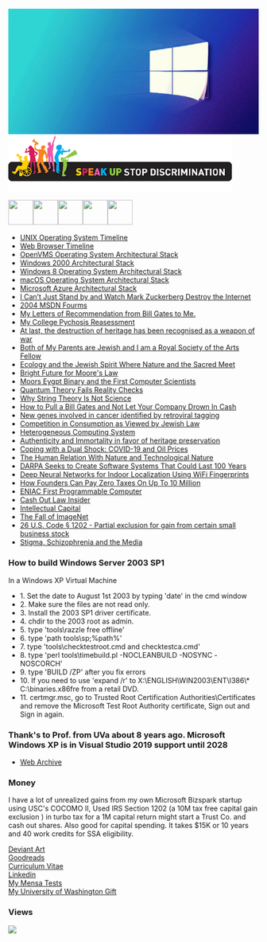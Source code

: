 ﻿![Opensource](/images/windowsbanner.jpg)
![Opensource](/images/stopdiscrim.png)

<!--<meta name="viewport" content="width=device-width, initial-scale=1">
<link rel="stylesheet" href="github-markdown.css">
<link rel="stylesheet" href="css/fontawesome.min.css" />			
<style>
	.markdown-body {
		box-sizing: border-box;
		min-width: 200px;
		max-width: 980px;
		margin: 0 auto;
		padding: 45px;
	}

	@media (max-width: 767px) {
		.markdown-body {
			padding: 15px;
		}
	}
</style>-->		
<img src="https://raw.githubusercontent.com/FortAwesome/Font-Awesome/6.x/svgs/regular/file-word.svg" width="50" height="50"><img src="https://raw.githubusercontent.com/FortAwesome/Font-Awesome/6.x/svgs/brands/deviantart.svg" width="50" height="50"><img src="https://raw.githubusercontent.com/FortAwesome/Font-Awesome/6.x/svgs/brands/goodreads.svg" width="50" height="50"><img src="https://raw.githubusercontent.com/FortAwesome/Font-Awesome/6.x/svgs/brands/windows.svg" width="50" height="50"><img src="https://raw.githubusercontent.com/FortAwesome/Font-Awesome/6.x/svgs/brands/linkedin.svg" width="50" height="50">
 <ul>
  <li><a href="https://upload.wikimedia.org/wikipedia/commons/c/cd/Unix_timeline.en.svg">UNIX Operating System Timeline</a></li>
  <li><a href="https://upload.wikimedia.org/wikipedia/commons/7/74/Timeline_of_web_browsers.svg">Web Browser Timeline</a></li>
  <li><a href="https://upload.wikimedia.org/wikipedia/commons/0/08/Openvms-system-architecture.svg">OpenVMS Operating System Architectural Stack</a></li>
  <li><a href="images/windows-2000-architecture-l.jpg">Windows 2000 Architectural Stack</a></li>
  <li><a href="images/windows-8-winrt-win32-framework-stack.jpg">Windows 8 Operating System Architectural Stack</a></li>
  <li><a href="https://upload.wikimedia.org/wikipedia/commons/f/f2/Diagram_of_Mac_OS_X_architecture.svg">macOS Operating System Architectural Stack</a></li>
  <li><a href="images/microsoft-azure-stack-block-diagram.jpg">Microsoft Azure Architectural Stack</a></li> 
  <li><a href="https://observer.com/2016/11/i-cant-just-stand-by-and-watch-mark-zuckerberg-destroy-the-internet/">I Can’t Just Stand by and Watch Mark Zuckerberg Destroy the Internet</a></li> 
  <li><a href="https://web.archive.org/web/20060509003149/http://forums.microsoft.com/MSDN/default.aspx?forumgroupid=12&siteid=1">2004 MSDN Fourms</a></li>
  <li><a href="images/280663288_1159870861474131_3652274887897931303_n.jpg">My Letters of Recommendation from Bill Gates to Me.</a></li>  
  <li><a href="images/292631430_1200722554055628_5188621218388721544_n.jpg">My College Pychosis Reasessment</a></li>
  <li><a href="https://www.theguardian.com/global-development/2016/sep/28/destruction-of-heritage-weapon-of-war-timbuktu-shrines-irina-bokova">At last, the destruction of heritage has been recognised as a weapon of war</a></li>
  <li><a href="images/299133945_1225665898227960_6416006194774071833_n.jpg">Both of My Parents are Jewish and I am a Royal Society of the Arts Fellow</a></li>
  <li><a href="images/296149884_1212393462888537_8512731386760165248_n.jpg">Ecology and the Jewish Spirit Where Nature and the Sacred Meet</a></li>
  <li><a href="https://venturebeat.com/business/a-bright-future-for-moores-law/">Bright Future for Moore's Law</a></li>
  <li><a href="https://www.realmofhistory.com/2019/05/07/moors-history-al-andalus-military/">Moors Eygpt Binary and the First Computer Scientists</a></li>
  <li><a href="https://www.scientificamerican.com/article/quantum-theory-fails-reality/">Quantum Theory Fails Reality Checks</a></li>
  <li><a href="https://www.forbes.com/sites/startswithabang/2015/12/23/why-string-theory-is-not-science/?sh=2ea40a166524">Why String Theory Is Not Science</a></li>
  <li><a href="https://www.forbes.com/sites/johngreathouse/2015/03/23/pull-a-bill-gates-dont-let-your-company-drown-in-cash/?sh=1937c094556c">How to Pull a Bill Gates and Not Let Your Company Drown In Cash</a></li>
<li><a href="https://www.nature.com/articles/ng949z">New genes involved in cancer identified by retroviral tagging</a></li>
<li><a href="https://www.jstor.org/stable/25071523">Competition in Consumption as Viewed by Jewish Law</a></li>
<li><a href="https://www.sciencedirect.com/topics/computer-science/heterogeneous-computing-system">Heterogeneous Computing System</a></li>
<li><a href="docs/Authenticity and Immortality in favor of heritage preservation.pdf">Authenticity and Immortality in favor of heritage preservation</a></li>
<li><a href="https://www.worldbank.org/en/region/mena/brief/coping-with-a-dual-shock-coronavirus-covid-19-and-oil-prices">Coping with a Dual Shock: COVID-19 and Oil Prices</a></li>
<li><a href="docs/Human_Relation_Technological_Nature.pdf">The Human Relation With Nature and Technological Nature</a></li>
<li><a href="https://www.darpa.mil/news-events/2015-04-08">DARPA Seeks to Create Software Systems That Could Last 100 Years</a></li>
<li><a href="https://link.springer.com/chapter/10.1007/978-3-030-22885-9_21">Deep Neural Networks for Indoor Localization Using WiFi Fingerprints</a></li>
<li><a href="https://www.forbes.com/sites/timyoung/2020/01/23/how-founders-can-pay-zero-taxes-on-up-to-10-million/?sh=1f8dbebe3ee2">How Founders Can Pay Zero Taxes On Up To 10 Million</a></li>
<li><a href="https://www.computerhistory.org/revolution/birth-of-the-computer/4/78">ENIAC First Programmable Computer</a></li>
<li><a href="https://www.lawinsider.com/dictionary/cash-out-shares">Cash Out Law Insider</a></li>
<li><a href="https://www.investopedia.com/terms/i/intellectual_capital.asp">Intellectual Capital</a></li>
<li><a href="https://towardsdatascience.com/the-fall-of-imagenet-5792061e5b8a">The Fall of ImageNet</a></li>
<li><a href="https://www.law.cornell.edu/uscode/text/26/1202">26 U.S. Code § 1202 - Partial exclusion for gain from certain small business stock</a></li>
<li><a href="https://journals.lww.com/practicalpsychiatry/Abstract/2011/11000/Stigma,_Schizophrenia_and_the_Media__Exploring.10.aspx">Stigma, Schizophrenia and the Media</a></li>
</ul>

### How to build Windows Server 2003 SP1

In a Windows XP Virtual Machine

<ul>
	<li>1. Set the date to August 1st 2003 by typing 'date' in the cmd window</li>
	<li>2. Make sure the files are not read only.</li>
	<li>3. Install the 2003 SP1 driver certificate.</li>
	<li>4. chdir to the 2003 root as admin.</li>
	<li>5. type 'tools\razzle free offline'</li>
	<li>6. type 'path tools\sp;%path%'</li>
	<li>7. type 'tools\checktestroot.cmd and checktestca.cmd'</li>
	<li>8. type 'perl tools\timebuild.pl -NOCLEANBUILD -NOSYNC -NOSCORCH'</li>
	<li>9. type 'BUILD /ZP' after you fix errors</li>
	<li>10. If you need to use 'expand /r' to X:\ENGLISH\WIN2003\ENT\I386\* C:\binaries.x86fre from a retail DVD.</li>
        <li>11. certmgr.msc, go to Trusted Root Certification Authorities\Certificates and remove the Microsoft Test Root Authority certificate, Sign out and Sign in again.</li>
</ul>

### Thank's to Prof. from UVa about 8 years ago. Microsoft Windows XP is in Visual Studio 2019 support until 2028
<ul>
  <li><a href="https://web.archive.org/web/20010418220512/http://research.microsoft.com/programs/NTSrcLicInfo.asp">Web Archive</a></li>
</ul>

### Money

I have a lot of unrealized gains from my own Microsoft Bizspark startup using USC's COCOMO II, Used IRS Section 1202 (a 10M tax free capital gain exclusion ) in turbo tax for a 1M capital return might start a Trust Co. and cash out shares. Also good for capital spending. It takes $15K or 10 years and 40 work credits for SSA eligibility.

<!--<a href="docs/Autobiography/Autobiograpghy.pdf">Autobiograpghy</a>
</br>-->
<a href="https://www.deviantart.com/jdm7dv">Deviant Art</a>
</br>
<a href="https://www.goodreads.com/user/show/72426002-jonathan-moore">Goodreads</a>
</br>
<a href="docs/Jonathan Chapman Moore FRSA.doc">Curriculum Vitae</a>
</br>
<a href="https://www.linkedin.com/in/jdm7dv/">Linkedin</a>
</br>
<a href="https://github.com/jonathanchapmanmoore/My-Mensa-Tests">My Mensa Tests</a>
</br>
<a href="https://github.com/jonathanchapmanmoore/UWA">My University of Washington Gift</a>



### Views
![](https://komarev.com/ghpvc/?username=jonathanchapmanmoore)

		

